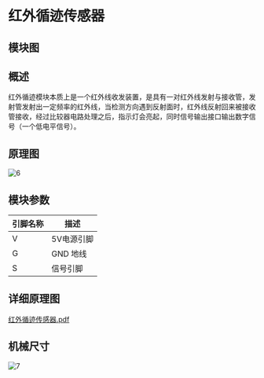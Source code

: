 # 红外循迹传感器

## 模块图



## 概述

​        红外循迹模块本质上是一个红外线收发装置，是具有一对红外线发射与接收管，发射管发射出一定频率的红外线，当检测方向遇到反射面时，红外线反射回来被接收管接收，经过比较器电路处理之后，指示灯会亮起，同时信号输出接口输出数字信号（一个低电平信号）。



## 原理图



![6](I:\GIT_kallen\传感器\红外循迹传感器\6.png)



## 模块参数

| 引脚名称 | 描述       |
| -------- | ---------- |
| V        | 5V电源引脚 |
| G        | GND 地线   |
| S        | 信号引脚   |

## 详细原理图

 [红外循迹传感器.pdf](红外循迹传感器.pdf) 

## 机械尺寸

![7](I:\GIT_kallen\传感器\红外循迹传感器\7.png)